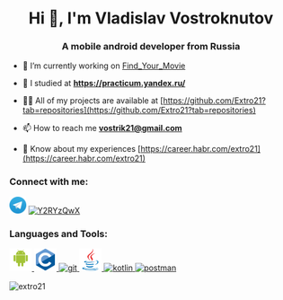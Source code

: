 <h1 align="center">Hi 👋, I'm Vladislav Vostroknutov</h1>
<h3 align="center">A mobile android developer from Russia</h3>

- 🔭 I’m currently working on [Find_Your_Movie](https://github.com/Extro21/Find_Your_Movie)

- 🌱 I studied at **https://practicum.yandex.ru/**

- 👨‍💻 All of my projects are available at [https://github.com/Extro21?tab=repositories](https://github.com/Extro21?tab=repositories)

- 📫 How to reach me **vostrik21@gmail.com**

- 📄 Know about my experiences [https://career.habr.com/extro21](https://career.habr.com/extro21)

<h3 align="left">Connect with me:</h3>
<p align="left">
<a href="https://t.me/extro21">
<img src="https://github.com/Extro21/Extro21/blob/main/telegtam_image.png" width="30" height="30"></a>
<a href="https://discord.gg/Y2RYzQwX" target="blank"><img src="https://raw.githubusercontent.com/rahuldkjain/github-profile-readme-generator/master/src/images/icons/Social/discord.svg" alt="Y2RYzQwX" height="32" width="42" /></a>
</p>

<h3 align="left">Languages and Tools:</h3>
<p align="left"> <a href="https://developer.android.com" target="_blank" rel="noreferrer"> <img src="https://raw.githubusercontent.com/devicons/devicon/master/icons/android/android-original-wordmark.svg" alt="android" width="40" height="40"/> </a> <a href="https://www.cprogramming.com/" target="_blank" rel="noreferrer"> <img src="https://raw.githubusercontent.com/devicons/devicon/master/icons/c/c-original.svg" alt="c" width="40" height="40"/> </a> <a href="https://git-scm.com/" target="_blank" rel="noreferrer"> <img src="https://www.vectorlogo.zone/logos/git-scm/git-scm-icon.svg" alt="git" width="40" height="40"/> </a> <a href="https://www.java.com" target="_blank" rel="noreferrer"> <img src="https://raw.githubusercontent.com/devicons/devicon/master/icons/java/java-original.svg" alt="java" width="40" height="40"/> </a> <a href="https://kotlinlang.org" target="_blank" rel="noreferrer"> <img src="https://www.vectorlogo.zone/logos/kotlinlang/kotlinlang-icon.svg" alt="kotlin" width="40" height="40"/> </a> <a href="https://postman.com" target="_blank" rel="noreferrer"> <img src="https://www.vectorlogo.zone/logos/getpostman/getpostman-icon.svg" alt="postman" width="40" height="40"/> </a> </p>

<p><img align="center" src="https://github-readme-streak-stats.herokuapp.com/?user=extro21&" alt="extro21" /></p>
